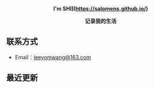 **<p align="center">I'm SHI](https://salomens.github.io/)</p>**
**<p align="center">记录我的生活</p>**

## 联系方式
- Email：[leeyomwang@163.com](mailto:318761557@qq.com)
## 最近更新
